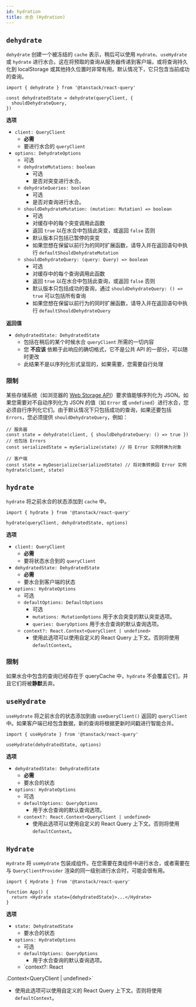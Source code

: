 ```yaml
---
id: hydration
title: 水合 (Hydration)
---
```


## `dehydrate`

`dehydrate` 创建一个被冻结的 `cache` 表示，稍后可以使用 `Hydrate`、`useHydrate` 或 `hydrate` 进行水合。这在将预取的查询从服务器传递到客户端，或将查询持久化到 localStorage 或其他持久位置时非常有用。默认情况下，它只包含当前成功的查询。

```tsx
import { dehydrate } from '@tanstack/react-query'

const dehydratedState = dehydrate(queryClient, {
  shouldDehydrateQuery,
})
```

**选项**

- `client: QueryClient`
  - **必需**
  - 要进行水合的 `queryClient`
- `options: DehydrateOptions`
  - 可选
  - `dehydrateMutations: boolean`
    - 可选
    - 是否对突变进行水合。
  - `dehydrateQueries: boolean`
    - 可选
    - 是否对查询进行水合。
  - `shouldDehydrateMutation: (mutation: Mutation) => boolean`
    - 可选
    - 对缓存中的每个突变调用此函数
    - 返回 `true` 以在水合中包括此突变，或返回 `false` 否则
    - 默认版本只包括已暂停的突变
    - 如果您想在保留以前行为的同时扩展函数，请导入并在返回语句中执行 `defaultShouldDehydrateMutation`
  - `shouldDehydrateQuery: (query: Query) => boolean`
    - 可选
    - 对缓存中的每个查询调用此函数
    - 返回 `true` 以在水合中包括此查询，或返回 `false` 否则
    - 默认版本只包括成功的查询，通过 `shouldDehydrateQuery: () => true` 可以包括所有查询
    - 如果您想在保留以前行为的同时扩展函数，请导入并在返回语句中执行 `defaultShouldDehydrateQuery`

**返回值**

- `dehydratedState: DehydratedState`
  - 包括在稍后的某个时候水合 `queryClient` 所需的一切内容
  - 您 **不应该** 依赖于此响应的确切格式，它不是公共 API 的一部分，可以随时更改
  - 此结果不是以序列化形式呈现的，如果需要，您需要自行处理

### 限制

某些存储系统（如浏览器的 [Web Storage API](https://developer.mozilla.org/en-US/docs/Web/API/Web_Storage_API)）要求值能够序列化为 JSON。如果您需要对不自动序列化为 JSON 的值（如 `Error` 或 `undefined`）进行水合，您必须自行序列化它们。由于默认情况下只包括成功的查询，如果还要包括 `Errors`，您必须提供 `shouldDehydrateQuery`，例如：

```tsx
// 服务器
const state = dehydrate(client, { shouldDehydrateQuery: () => true }) // 也包括 Errors
const serializedState = mySerialize(state) // 将 Error 实例转换为对象

// 客户端
const state = myDeserialize(serializedState) // 将对象转换回 Error 实例
hydrate(client, state)
```

## `hydrate`

`hydrate` 将之前水合的状态添加到 `cache` 中。

```tsx
import { hydrate } from '@tanstack/react-query'

hydrate(queryClient, dehydratedState, options)
```

**选项**

- `client: QueryClient`
  - **必需**
  - 要将状态水合到的 `queryClient`
- `dehydratedState: DehydratedState`
  - **必需**
  - 要水合到客户端的状态
- `options: HydrateOptions`
  - 可选
  - `defaultOptions: DefaultOptions`
    - 可选
    - `mutations: MutationOptions` 用于水合突变的默认突变选项。
    - `queries: QueryOptions` 用于水合查询的默认查询选项。
  - `context?: React.Context<QueryClient | undefined>`
    - 使用此选项可以使用自定义的 React Query 上下文。否则将使用 `defaultContext`。

### 限制

如果水合中包含的查询已经存在于 queryCache 中，`hydrate` 不会覆盖它们，并且它们将被**静默**丢弃。

[//]: # 'useHydrate'

## `useHydrate`

`useHydrate` 将之前水合的状态添加到由 `useQueryClient()` 返回的 `queryClient` 中。如果客户端已经包含数据，新的查询将根据更新时间戳进行智能合并。

```tsx
import { useHydrate } from '@tanstack/react-query'

useHydrate(dehydratedState, options)
```

**选项**

- `dehydratedState: DehydratedState`
  - **必需**
  - 要水合的状态
- `options: HydrateOptions`
  - 可选
  - `defaultOptions: QueryOptions`
    - 用于水合查询的默认查询选项。
  - `context?: React.Context<QueryClient | undefined>`
    - 使用此选项可以使用自定义的 React Query 上下文。否则将使用 `defaultContext`。

[//]: # 'useHydrate'
[//]: # 'Hydrate'

## `Hydrate`

`Hydrate` 将 `useHydrate` 包装成组件。在您需要在类组件中进行水合，或者需要在与 `QueryClientProvider` 渲染的同一级别进行水合时，可能会很有用。

```tsx
import { Hydrate } from '@tanstack/react-query'

function App() {
  return <Hydrate state={dehydratedState}>...</Hydrate>
}
```

**选项**

- `state: DehydratedState`
  - 要水合的状态
- `options: HydrateOptions`
  - 可选
  - `defaultOptions: QueryOptions`
    - 用于水合查询的默认查询选项。
  - `context?: React

.Context<QueryClient | undefined>`
- 使用此选项可以使用自定义的 React Query 上下文。否则将使用 `defaultContext`。

[//]: # 'Hydrate'
